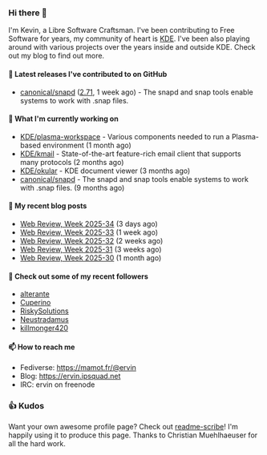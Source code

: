 ### Hi there 👋

I'm Kevin, a Libre Software Craftsman. I've been contributing to Free Software for years,
my community of heart is [KDE](https://kde.org). I've been also playing around with various
projects over the years inside and outside KDE. Check out my blog to find out more.

#### 🔭 Latest releases I've contributed to on GitHub

- [canonical/snapd](https://github.com/canonical/snapd) ([2.71](https://github.com/canonical/snapd/releases/tag/2.71), 1 week ago) - The snapd and snap tools enable systems to work with .snap files.

#### 🌱 What I'm currently working on

- [KDE/plasma-workspace](https://github.com/KDE/plasma-workspace) - Various components needed to run a Plasma-based environment (1 month ago)
- [KDE/kmail](https://github.com/KDE/kmail) - State-of-the-art feature-rich email client that supports many protocols (2 months ago)
- [KDE/okular](https://github.com/KDE/okular) - KDE document viewer (3 months ago)
- [canonical/snapd](https://github.com/canonical/snapd) - The snapd and snap tools enable systems to work with .snap files. (9 months ago)

#### 📜 My recent blog posts

- [Web Review, Week 2025-34](https://ervin.ipsquad.net/blog/2025/08/22/web-review-week-2025-34/) (3 days ago)
- [Web Review, Week 2025-33](https://ervin.ipsquad.net/blog/2025/08/15/web-review-week-2025-33/) (1 week ago)
- [Web Review, Week 2025-32](https://ervin.ipsquad.net/blog/2025/08/08/web-review-week-2025-32/) (2 weeks ago)
- [Web Review, Week 2025-31](https://ervin.ipsquad.net/blog/2025/08/01/web-review-week-2025-31/) (3 weeks ago)
- [Web Review, Week 2025-30](https://ervin.ipsquad.net/blog/2025/07/25/web-review-week-2025-30/) (1 month ago)

#### 👯 Check out some of my recent followers

- [alterante](https://github.com/alterante)
- [Cuperino](https://github.com/Cuperino)
- [RiskySolutions](https://github.com/RiskySolutions)
- [Neustradamus](https://github.com/Neustradamus)
- [killmonger420](https://github.com/killmonger420)

#### 📫 How to reach me

- Fediverse: https://mamot.fr/@ervin
- Blog: https://ervin.ipsquad.net
- IRC: ervin on freenode

### 👍 Kudos

Want your own awesome profile page? Check out [readme-scribe](https://github.com/muesli/readme-scribe)!
I'm happily using it to produce this page. Thanks to Christian Muehlhaeuser for all the hard work.

